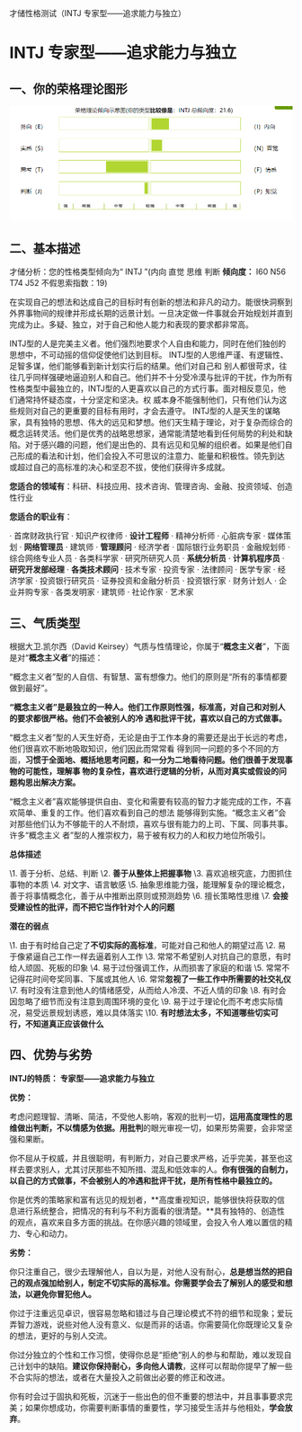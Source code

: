 才储性格测试（INTJ 专家型——追求能力与独立）

# INTJ 专家型——追求能力与独立

## 一、你的荣格理论图形

![image-20220829205159315](https://raw.githubusercontent.com/SAH01/wordpress-img/master/imgs/image-20220829205159315.png)

## 二、基本描述

才储分析：您的性格类型倾向为“ INTJ ”(内向 直觉 思维 判断 **倾向度：** I60 N56 T74 J52 不假思索指数：19)

在实现自己的想法和达成自己的目标时有创新的想法和非凡的动力。能很快洞察到外界事物间的规律并形成长期的远景计划。一旦决定做一件事就会开始规划并直到完成为止。多疑、独立，对于自己和他人能力和表现的要求都非常高。

INTJ型的人是完美主义者。他们强烈地要求个人自由和能力，同时在他们独创的思想中，不可动摇的信仰促使他们达到目标。 INTJ型的人思维严谨、有逻辑性、足智多谋，他们能够看到新计划实行后的结果。他们对自己和 别人都很苛求，往往几乎同样强硬地逼迫别人和自己。他们并不十分受冷漠与批评的干扰，作为所有性格类型中最独立的，INTJ型的人更喜欢以自己的方式行事。面对相反意见，他们通常持怀疑态度，十分坚定和坚决。权 威本身不能强制他们，只有他们认为这些规则对自己的更重要的目标有用时，才会去遵守。 INTJ型的人是天生的谋略家，具有独特的思想、伟大的远见和梦想。他们天生精于理论，对于复杂而综合的概念运转灵活。他们是优秀的战略思想家，通常能清楚地看到任何局势的利处和缺陷。对于感兴趣的问题，他们是出色的、具有远见和见解的组织者。如果是他们自己形成的看法和计划，他们会投入不可思议的注意力、能量和积极性。领先到达 或超过自己的高标准的决心和坚忍不拔，使他们获得许多成就。

**您适合的领域有**：科研、科技应用、技术咨询、管理咨询、金融、投资领域、创造性行业

**您适合的职业有**：

· 首席财政执行官
· 知识产权律师
· **设计工程师**
· 精神分析师
· 心脏病专家
· 媒体策划
· **网络管理员**
· 建筑师
· **管理顾问**
· 经济学者
· 国际银行业务职员
· 金融规划师
· 综合网络专业人员
· 各类科学家
· 研究所研究人员
· **系统分析员**
· **计算机程序员**
· **研究开发部经理**
· **各类技术顾问**
· 技术专家
· 投资专家
· 法律顾问
· 医学专家
· 经济学家
· 投资银行研究员
· 证券投资和金融分析员
· 投资银行家
· 财务计划人
· 企业并购专家
· 各类发明家
· 建筑师
· 社论作家
· 艺术家

## 三、气质类型

根据大卫.凯尔西（David Keirsey）气质与性情理论，你属于“**概念主义者**”，下面是对“**概念主义者**”的描述：

“概念主义者”型的人自信、有智慧、富有想像力。他们的原则是“所有的事情都要做到最好”。

**“概念主义者”是最独立的一种人。他们工作原则性强，标准高，对自己和对别人的要求都很严格。他们不会被别人的冷 遇和批评干扰，喜欢以自己的方式做事。**

“概念主义者”型的人天生好奇，无论是由于工作本身的需要还是出于长远的考虑，他们很喜欢不断地吸取知识，他们因此而常常看 得到同一问题的多个不同的方面，**习惯于全面地、概括地思考问题，和一分为二地看待问题。他们很善于发现事物的可能性，理解事 物的复杂性，喜欢进行逻辑的分析，从而对真实或假设的问题构思出解决方案。**

“概念主义者”喜欢能够提供自由、变化和需要有较高的智力才能完成的工作，不喜欢简单、重复的工作。他们喜欢看到自己的想法 能够得到实施。“概念主义者”会对那些他们认为不够能干的人不耐烦，喜欢与很有能力的上司、下属、同事共事。许多“概念主义 者”型的人推崇权力，易于被有权力的人和权力地位所吸引。

**总体描述**

\1. 善于分析、总结、判断
\2. **善于从整体上把握事物**
\3. 喜欢追根究底，力图抓住事物的本质
\4. 对文字、语言敏感
\5. 抽象思维能力强，能理解复杂的理论概念，善于将事情概念化，善于从中推断出原则或预测趋势
\6. 擅长策略性思维
\7. **会接受建设性的批评，而不把它当作针对个人的问题**

**潜在的弱点**

\1. 由于有时给自己定了**不切实际的高标准**，可能对自己和他人的期望过高
\2. 易于像紧逼自己工作一样去逼着别人工作
\3. 常常不希望别人对抗自己的意愿，有时给人顽固、死板的印象
\4. 易于过份强调工作，从而损害了家庭的和谐
\5. 常常不记得花时间夸奖同事、下属或其他人
\6. 常常**忽视了一些工作中所需要的社交礼仪**
\7. 有时没有注意到他人的情绪感受，从而给人冷漠、不近人情的印象
\8. 有时会因忽略了细节而没有注意到周围环境的变化
\9. 易于过于理论化而不考虑实际情况，易受远景规划诱惑，难以具体落实
\10. **有时想法太多，不知道哪些切实可行，不知道真正应该做什么**

## 四、优势与劣势

**INTJ的特质： 专家型——追求能力与独立**

**优势：**

考虑问题理智、清晰、简洁，不受他人影响，客观的批判一切，**运用高度理性的思维做出判断，不以情感为依据。**用**批判**的眼光审视一切，如果形势需要，会非常坚强和果断。

你不屈从于权威，并且很聪明，有判断力，对自己要求严格，近乎完美，甚至也这样去要求别人，尤其讨厌那些不知所措、混乱和低效率的人。**你有很强的自制力，以自己的方式做事，不会被别人的冷遇和批评干扰，是所有性格中最独立的。**

你是优秀的策略家和富有远见的规划者，**高度重视知识，能够很快将获取的信息进行系统整合，把情况的有利与不利方面看的很清楚。**具有独特的、创造性的观点，喜欢来自多方面的挑战。在你感兴趣的领域里，会投入令人难以置信的精力、专心和动力。

**劣势：**

你只注重自己，很少去理解他人，自以为是，对他人没有耐心，**总是想当然的把自己的观点强加给别人，制定不切实际的高标准。你需要学会去了解别人的感受和想法，以避免你冒犯他人。**

你过于注重远见卓识，很容易忽略和错过与自己理论模式不符的细节和现象；爱玩弄智力游戏，说些对他人没有意义、似是而非的话语。你需要简化你既理论又复杂的想法，更好的与别人交流。

你过分独立的个性和工作习惯，使得你总是“拒绝”别人的参与和帮助，难以发现自己计划中的缺陷。**建议你保持耐心，多向他人请教**，这样可以帮助你提早了解一些不合实际的想法，或者在大量投入之前做出必要的修正和改进。

你有时会过于固执和死板，沉迷于一些出色的但不重要的想法中，并且事事要求完美；如果你想成功，你需要判断事情的重要性，学习接受生活并与他相处，**学会放弃**。